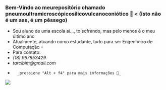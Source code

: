 ### Bem-Vindo ao meurepositório chamado pneumoultramicroscópicosilicovulcanoconiótico 🍑 < (isto não é um ass, é um pêssego)

- Sou aluno de uma escola ai..., to sofrendo, mas pelo menos é o meu último ano
- Atualmente, atuando como estudante, tudo para ser Engenheiro de Computação =
- Para contato: 
- _(18) 997953429_
- _tarcibim@gmail.com_
 -       _pressione "Alt + f4" para mais informações 🖤_
![](https://media1.tenor.com/m/FPcLrcWNmXoAAAAC/confia-leil%C3%A3o.gif)
